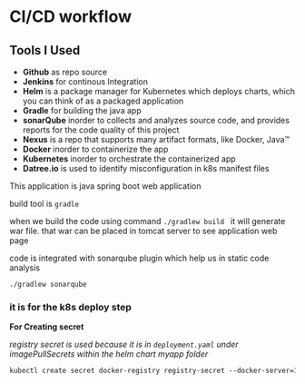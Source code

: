 # CI/CD workflow 

## Tools I Used

-  **Github** as repo source
- **Jenkins** for continous Integration
- **Helm** is a package manager for Kubernetes which deploys charts, which you can think of as a packaged application
- **Gradle** for building the java app
- **sonarQube** inorder to collects and analyzes source code, and provides reports for the code quality of this project
- **Nexus** is a repo that supports many artifact formats, like Docker, Java™
- **Docker** inorder to containerize the app
-  **Kubernetes** inorder to orchestrate the containerized app
- **Datree.io** is used to identify misconfiguration in k8s manifest files


This application is java spring boot web application  

build tool is `gradle`

when we build the code using command ```./gradlew build ``` it will generate war file. that war can be placed in tomcat server to see application web page

code is integrated with sonarqube plugin which help us in static code analysis 

``` ./gradlew sonarqube ```

### it is for the k8s deploy step

**For Creating secret**

*registry secret is used because it is in `deployment.yaml` under imagePullSecrets within the helm chart myapp folder*
```xml
kubectl create secret docker-registry registry-secret --docker-server=127.0.0.1:8083 --docker-username=admin --docker-password=nexus --docker-email=<email>
```